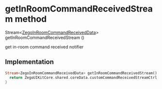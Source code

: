 


# getInRoomCommandReceivedStream method








Stream&lt;[ZegoInRoomCommandReceivedData](../../zego_uikit_prebuilt_live_audio_room/ZegoInRoomCommandReceivedData-class.md)> getInRoomCommandReceivedStream
()





<p>get in-room command received notifier</p>



## Implementation

```dart
Stream<ZegoInRoomCommandReceivedData> getInRoomCommandReceivedStream() {
  return ZegoUIKitCore.shared.coreData.customCommandReceivedStreamCtrl.stream;
}
```







